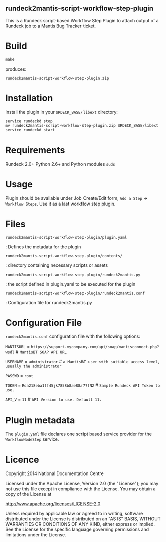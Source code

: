 rundeck2mantis-script-workflow-step-plugin
------

This is a Rundeck script-based Workflow Step Plugin to attach output of a Rundeck job to a Mantis Bug Tracker ticket.

Build
====

    make

produces:

    rundeck2mantis-script-workflow-step-plugin.zip

Installation
=====

Install the plugin in your `$RDECK_BASE/libext` directory:

    service rundeckd stop
    mv rundeck2mantis-script-workflow-step-plugin.zip $RDECK_BASE/libext
    service rundeckd start

Requirements
=====

Rundeck 2.0+
Python 2.6+ and Python modules
`suds`

Usage
=====

Plugin should be available under Job Create/Edit form, `Add a Step` -> `Workflow Steps`.
Use it as a last workflow step plugin.

Files
=====

`rundeck2mantis-script-workflow-step-plugin/plugin.yaml`

:   Defines the metadata for the plugin

`rundeck2mantis-script-workflow-step-plugin/contents/`

:   directory containing necessary scripts or assets

`rundeck2mantis-script-workflow-step-plugin/rundeck2mantis.py`

:   the script defined in plugin.yaml to be executed for the plugin

`rundeck2mantis-script-workflow-step-plugin/rundeck2mantis.conf`

:   Configuration file for rundeck2mantis.py


Configuration File
=====

`rundeck2mantis.conf` configuration file with the following options:

`MANTISURL` = `https://support.mycompany.com/api/soap/mantisconnect.php?wsdl` 	# `MantisBT SOAP API URL`

`USERNAME` = `administrator` 	# `a MantisBT user with suitable access level, usually the administrator`

`PASSWD` = `root`

`TOKEN` = `Rda218eba1ff45jk7858b8ae88a77fN2` 	# `Sample Rundeck API Token to use.`

`API_V` = `11` 		# `API Version to use. Default 11.`

Plugin metadata
=====

The `plugin.yaml` file declares one script based service provider for the `WorkflowNodeStep` service.

Licence
=====

Copyright 2014 National Documentation Centre

Licensed under the Apache License, Version 2.0 (the "License"); you may not use this file except in compliance with the License. You may obtain a copy of the License at

http://www.apache.org/licenses/LICENSE-2.0

Unless required by applicable law or agreed to in writing, software distributed under the License is distributed on an "AS IS" BASIS, WITHOUT WARRANTIES OR CONDITIONS OF ANY KIND, either express or implied. See the License for the specific language governing permissions and limitations under the License.


